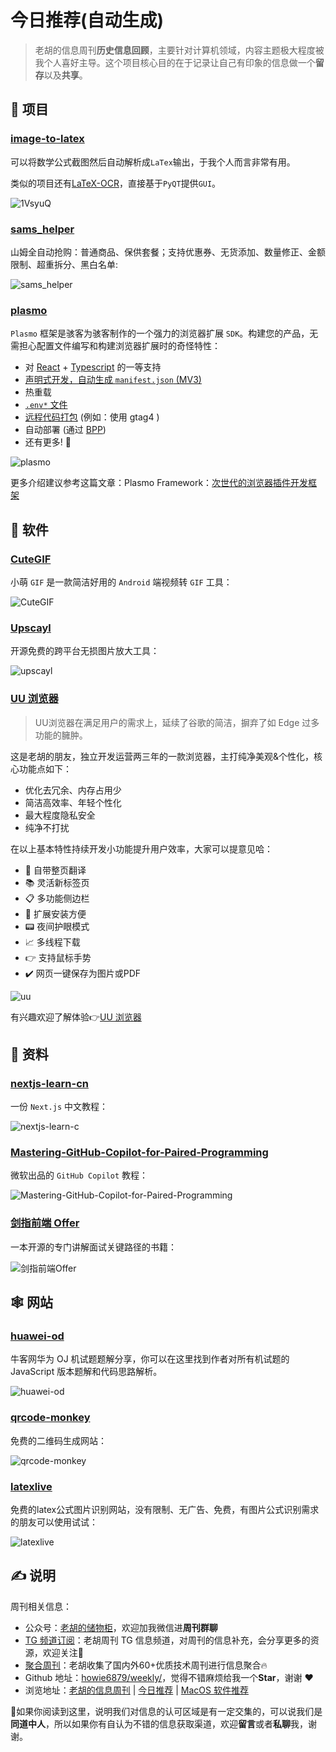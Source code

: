 # 今日推荐(自动生成)

> 老胡的信息周刊**历史信息回顾**，主要针对计算机领域，内容主题极大程度被我个人喜好主导。这个项目核心目的在于记录让自己有印象的信息做一个**留存**以及**共享**。


## 🎯 项目 

### [image-to-latex](https://github.com/kingyiusuen/image-to-latex)

可以将数学公式截图然后自动解析成`LaTex`输出，于我个人而言非常有用。

类似的项目还有[LaTeX-OCR](https://github.com/lukas-blecher/LaTeX-OCR)，直接基于`PyQT`提供`GUI`。

![1VsyuQ](https://images-1252557999.file.myqcloud.com/uPic/1VsyuQ.gif) 

### [sams_helper](https://github.com/sari3l/sams_helper)

山姆全自动抢购：普通商品、保供套餐；支持优惠券、无货添加、数量修正、金额限制、超重拆分、黑白名单:

![sams_helper](https://images-1252557999.file.myqcloud.com/uPic/sams_helper.jpg) 

### [plasmo](https://github.com/PlasmoHQ/plasmo)

`Plasmo` 框架是骇客为骇客制作的一个强力的浏览器扩展 `SDK`。构建您的产品，无需担心配置文件编写和构建浏览器扩展时的奇怪特性：

- 对  [React](https://reactjs.org/)  +  [Typescript](https://www.typescriptlang.org/)  的一等支持
- [声明式开发，自动生成  `manifest.json`  (MV3)](https://docs.plasmo.com/framework#where-is-the-manifestjson-file)
- 热重载
- [`.env*`  文件](https://docs.plasmo.com/framework/env)
- [远程代码打包](https://docs.plasmo.com/framework/workflows/remote-code)  (例如：使用 gtag4 )
- 自动部署 (通过  [BPP](https://docs.plasmo.com/framework/workflows/submit))
- 还有更多!  🚀

![plasmo](https://images-1252557999.file.myqcloud.com/uPic/plasmo.jpg)

更多介绍建议参考这篇文章：Plasmo Framework：[次世代的浏览器插件开发框架](https://mp.weixin.qq.com/s?__biz=MzkxNTIwMzU5OQ==&mid=2247495694&idx=1&sn=3b2a4682265ccc150a3e72d37d30ddae&chksm=c160036ef6178a7889b26cb561a53b15b2aad75ca7b2f3dfc4293ca686d1dad378c4e65476b4&token=1395032296&lang=zh_CN#rd) 

## 🤖 软件 

### [CuteGIF](https://github.com/tasy5kg/CuteGIF)

小萌 `GIF` 是一款简洁好用的 `Android` 端视频转 `GIF` 工具：

![CuteGIF](https://images-1252557999.file.myqcloud.com/uPic/CuteGIF.jpg) 

### [Upscayl](https://github.com/upscayl/upscayl)

开源免费的跨平台无损图片放大工具：

![upscayl](https://images-1252557999.file.myqcloud.com/uPic/upscayl.png) 

### [UU 浏览器](https://www.uukei.com/help/?p=h)

> UU浏览器在满足用户的需求上，延续了谷歌的简洁，摒弃了如 Edge 过多功能的臃肿。

这是老胡的朋友，独立开发运营两三年的一款浏览器，主打纯净美观&个性化，核心功能点如下：

- 优化去冗余、内存占用少
- 简洁高效率、年轻个性化
- 最大程度隐私安全
- 纯净不打扰

在以上基本特性持续开发小功能提升用户效率，大家可以提意见哈：

- 💫 自带整页翻译
- 📚 灵活新标签页
- 📋 多功能侧边栏
- 🧩 扩展安装方便
- 📟 夜间护眼模式
- 📈 多线程下载
- 👉 支持鼠标手势
- ✔️ 网页一键保存为图片或PDF

![uu](https://images-1252557999.file.myqcloud.com/uPic/uu.jpg)

有兴趣欢迎了解体验👉[UU 浏览器](https://www.uukei.com/help/?p=h) 

## 👀 资料 

### [nextjs-learn-cn](https://qufei1993.github.io/nextjs-learn-cn/)

一份 `Next.js` 中文教程：

![nextjs-learn-c](https://images-1252557999.file.myqcloud.com/uPic/nextjs-learn-c.jpg) 

### [Mastering-GitHub-Copilot-for-Paired-Programming](https://github.com/microsoft/Mastering-GitHub-Copilot-for-Paired-Programming)

微软出品的 `GitHub Copilot` 教程：

![Mastering-GitHub-Copilot-for-Paired-Programming](https://images-1252557999.file.myqcloud.com/uPic/KTSuLa.png) 

### [剑指前端 Offer](https://github.com/hzfe/awesome-interview)

一本开源的专门讲解面试关键路径的书籍：

![剑指前端Offer](https://images-1252557999.file.myqcloud.com/uPic/%E5%89%91%E6%8C%87%E5%89%8D%E7%AB%AF%20Offer.jpg) 

## 🕸 网站 

### [huawei-od](https://huawei-od.vercel.app/)

牛客网华为 OJ 机试题题解分享，你可以在这里找到作者对所有机试题的 JavaScript 版本题解和代码思路解析。

![huawei-od](https://images-1252557999.file.myqcloud.com/uPic/VNo0C5.png) 

### [qrcode-monkey](https://www.qrcode-monkey.com/#)

免费的二维码生成网站：

![qrcode-monkey](https://images-1252557999.file.myqcloud.com/uPic/qrcode-monkey.jpg) 

### [latexlive](https://www.latexlive.com/)

免费的latex公式图片识别网站，没有限制、无广告、免费，有图片公式识别需求的朋友可以使用试试：

![latexlive](https://images-1252557999.file.myqcloud.com/uPic/Xnip2021-09-24_14-06-11.jpg) 

## ✍️ 说明

周刊相关信息：

- 公众号：[老胡的储物柜](https://images-1252557999.file.myqcloud.com/uPic/ETIbMe.jpg)，欢迎加我微信进**周刊群聊**
- [TG 频道订阅](https://t.me/howie_weekly)：老胡周刊 TG 信息频道，对周刊的信息补充，会分享更多的资源，欢迎关注👏
- [聚合周刊](https://www.fre321.com/weekly)：老胡收集了国内外60+优质技术周刊进行信息聚合🔥
- Github 地址：[howie6879/weekly/](https://github.com/howie6879/weekly/)，觉得不错麻烦给我一个**Star**，谢谢 ❤️
- 浏览地址：[老胡的信息周刊](https://weekly.howie6879.com) | [今日推荐](https://weekly.howie6879.com/recommend/index.html) | [MacOS 软件推荐](https://weekly.howie6879.com/soft/mac.html)

🙌如果你阅读到这里，说明我们对信息的认可区域是有一定交集的，可以说我们是**同道中人**，所以如果你有自认为不错的信息获取渠道，欢迎**留言**或者**私聊**我，谢谢。